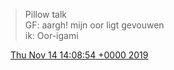 > Pillow talk  
> GF: aargh\! mijn oor ligt gevouwen  
> ik: Oor\-igami

<img src="../../media/tweet.ico" width="12" /> [Thu Nov 14 14:08:54 +0000 2019](https://twitter.com/DromerDenker/status/1194980529004789762)